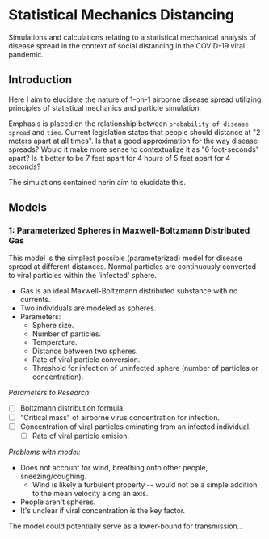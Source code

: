 # Statistical Mechanics Distancing

Simulations and calculations relating to a statistical mechanical analysis of disease spread in the context of social distancing in the COVID-19 viral pandemic.

## Introduction

Here I aim to elucidate the nature of 1-on-1 airborne disease spread utilizing principles of statistical mechanics and particle simulation.

Emphasis is placed on the relationship between `probability of disease spread` and `time`. Current legislation states that people should distance at "2 meters apart at all times". Is that a good approximation for the way disease spreads? Would it make more sense to contextualize it as "6 foot-seconds" apart? Is it better to be 7 feet apart for 4 hours of 5 feet apart for 4 seconds? 

The simulations contained herin aim to elucidate this. 

## Models

### 1: Parameterized Spheres in Maxwell-Boltzmann Distributed Gas

This model is the simplest possible (parameterized) model for disease spread at different distances. Normal particles are continuously converted to viral particles within the 'infected' sphere.

- Gas is an ideal Maxwell-Boltzmann distributed substance with no currents.
- Two individuals are modeled as spheres.
- Parameters:
	- Sphere size.
	- Number of particles.
	- Temperature.
	- Distance between two spheres.
	- Rate of viral particle conversion.
	- Threshold for infection of uninfected sphere (number of particles or concentration).

*Parameters to Research:*
- [ ] Boltzmann distribution formula.
- [ ] "Critical mass" of airborne virus concentration for infection.
- [ ] Concentration of viral particles eminating from an infected individual.
	- [ ] Rate of viral particle emision.

*Problems with model:*
- Does not account for wind, breathing onto other people, sneezing/coughing.
	- Wind is likely a turbulent property -- would not be a simple addition to the mean velocity along an axis. 
- People aren't spheres.
- It's unclear if viral concentration is the key factor.

The model could potentially serve as a lower-bound for transmission...




